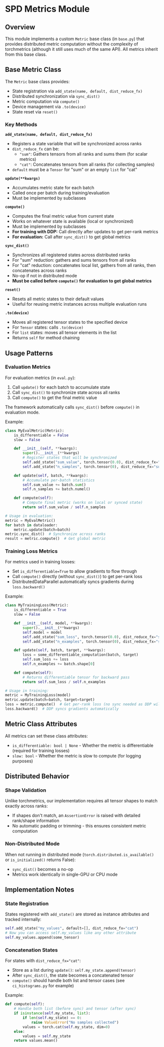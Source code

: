 # SPD Metrics Module

## Overview

This module implements a custom `Metric` base class (in `base.py`) that provides distributed metric computation without the complexity of torchmetrics (although it still uses much of the same API). All metrics inherit from this base class.

## Base Metric Class

The `Metric` base class provides:
- State registration via `add_state(name, default, dist_reduce_fx)`
- Distributed synchronization via `sync_dist()`
- Metric computation via `compute()`
- Device management via `.to(device)`
- State reset via `reset()`

### Key Methods

**`add_state(name, default, dist_reduce_fx)`**
- Registers a state variable that will be synchronized across ranks
- `dist_reduce_fx` can be:
  - `"sum"`: Gathers tensors from all ranks and sums them (for scalar metrics)
  - `"cat"`: Concatenates tensors from all ranks (for collecting samples)
- `default` must be a `Tensor` for "sum" or an empty `list` for "cat"

**`update(**kwargs)`**
- Accumulates metric state for each batch
- Called once per batch during training/evaluation
- Must be implemented by subclasses

**`compute()`**
- Computes the final metric value from current state
- Works on whatever state is available (local or synchronized)
- Must be implemented by subclasses
- **For training with DDP:** Call directly after updates to get per-rank metrics
- **For evaluation:** Call after `sync_dist()` to get global metrics

**`sync_dist()`**
- Synchronizes all registered states across distributed ranks
- For "sum" reduction: gathers and sums tensors from all ranks
- For "cat" reduction: concatenates local list, gathers from all ranks, then concatenates across ranks
- No-op if not in distributed mode
- **Must be called before `compute()` for evaluation to get global metrics**

**`reset()`**
- Resets all metric states to their default values
- Useful for reusing metric instances across multiple evaluation runs

**`.to(device)`**
- Moves all registered tensor states to the specified device
- For `Tensor` states: calls `.to(device)`
- For `list` states: moves all tensor elements in the list
- Returns `self` for method chaining

## Usage Patterns

### Evaluation Metrics

For evaluation metrics (in `eval.py`):
1. Call `update()` for each batch to accumulate state
2. Call `sync_dist()` to synchronize state across all ranks
3. Call `compute()` to get the final metric value

The framework automatically calls `sync_dist()` before `compute()` in evaluation mode.

Example:
```python
class MyEvalMetric(Metric):
    is_differentiable = False
    slow = False

    def __init__(self, **kwargs):
        super().__init__(**kwargs)
        # Register states that will be synchronized
        self.add_state("sum_value", torch.tensor(0.0), dist_reduce_fx="sum")
        self.add_state("n_samples", torch.tensor(0), dist_reduce_fx="sum")

    def update(self, batch, **kwargs):
        # Accumulate per-batch statistics
        self.sum_value += batch.sum()
        self.n_samples += batch.numel()

    def compute(self):
        # Compute final metric (works on local or synced state)
        return self.sum_value / self.n_samples

# Usage in evaluation:
metric = MyEvalMetric()
for batch in dataloader:
    metric.update(batch=batch)
metric.sync_dist()  # Synchronize across ranks
result = metric.compute()  # Get global metric
```

### Training Loss Metrics

For metrics used in training losses:
- Set `is_differentiable=True` to allow gradients to flow through
- Call `compute()` directly (without `sync_dist()`) to get per-rank loss
- DistributedDataParallel automatically syncs gradients during `loss.backward()`

Example:
```python
class MyTrainingLoss(Metric):
    is_differentiable = True
    slow = False

    def __init__(self, model, **kwargs):
        super().__init__(**kwargs)
        self.model = model
        self.add_state("sum_loss", torch.tensor(0.0), dist_reduce_fx="sum")
        self.add_state("n_examples", torch.tensor(0), dist_reduce_fx="sum")

    def update(self, batch, target, **kwargs):
        loss = some_differentiable_computation(batch, target)
        self.sum_loss += loss
        self.n_examples += batch.shape[0]

    def compute(self):
        # Returns differentiable tensor for backward pass
        return self.sum_loss / self.n_examples

# Usage in training:
metric = MyTrainingLoss(model)
metric.update(batch=batch, target=target)
loss = metric.compute()  # Get per-rank loss (no sync needed as DDP will sync gradients itself)
loss.backward()  # DDP syncs gradients automatically
```

## Metric Class Attributes

All metrics can set these class attributes:
- `is_differentiable: bool | None` - Whether the metric is differentiable (required for training losses)
- `slow: bool` - Whether the metric is slow to compute (for logging purposes)

## Distributed Behavior

### Shape Validation
Unlike torchmetrics, our implementation requires all tensor shapes to match exactly across ranks:
- If shapes don't match, an `AssertionError` is raised with detailed rank/shape information
- No automatic padding or trimming - this ensures consistent metric computation

### Non-Distributed Mode
When not running in distributed mode (`torch.distributed.is_available()` or `is_initialized()` returns False):
- `sync_dist()` becomes a no-op
- Metrics work identically in single-GPU or CPU mode

## Implementation Notes

### State Registration
States registered with `add_state()` are stored as instance attributes and tracked internally:
```python
self.add_state("my_values", default=[], dist_reduce_fx="cat")
# Now you can access self.my_values like any other attribute
self.my_values.append(some_tensor)
```

### Concatenation States
For states with `dist_reduce_fx="cat"`:
- Store as a list during `update()`: `self.my_state.append(tensor)`
- After `sync_dist()`, the state becomes a concatenated tensor
- `compute()` should handle both list and tensor cases (see `ci_histograms.py` for example)

Example:
```python
def compute(self):
    # Handle both list (before sync) and tensor (after sync)
    if isinstance(self.my_state, list):
        if len(self.my_state) == 0:
            raise ValueError("No samples collected")
        values = torch.cat(self.my_state, dim=0)
    else:
        values = self.my_state
    return values.mean()
```